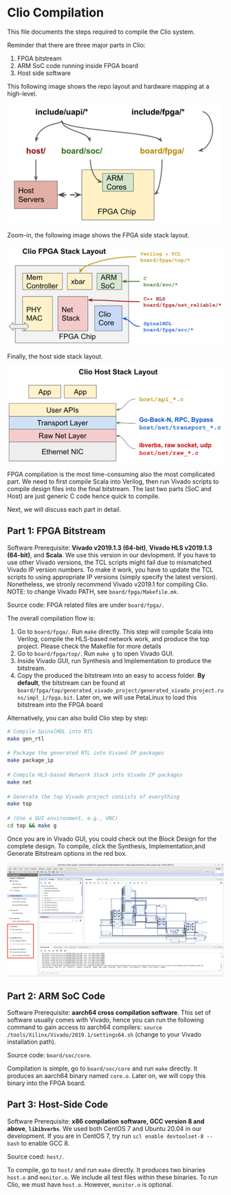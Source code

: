 # Clio Compilation

This file documents the steps required to compile the Clio system.

Reminder that there are three major parts in Clio:
1. FPGA bitstream
2. ARM SoC code running inside FPGA board
3. Host side software

This following image shows the repo layout and hardware mapping at a high-level.

<img src="repo-org.png" alt="drawing" width="500"/>

Zoom-in, the following image shows the FPGA side stack layout.

<img src="repo-org-fpga.png" alt="drawing" width="600"/>

Finally, the host side stack layout.

<img src="repo-org-host.png" alt="drawing" width="600"/>

FPGA compilation is the most time-consuming also the most complicated part. We need to first compile Scala into Verilog, then run Vivado scripts to compile design files into the final bitstream. The last two parts (SoC and Host) are just generic C code hence quick to compile.

Next, we will discuss each part in detail.

## Part 1: FPGA Bitstream

Software Prerequisite: **Vivado v2019.1.3 (64-bit)**, **Vivado HLS v2019.1.3 (64-bit)**, and **Scala**.
We use this version in our devlopment.
If you have to use other Vivado versions, the TCL scripts might fail due to mismatched
Vivado IP version numbers. To make it work, you have to update the TCL scripts
to using appropriate IP versions (simply specify the latest version). Nonetheless, we stronly recommend Vivado v2019.1 for compiling Clio. NOTE: to change Vivado PATH, see `board/fpga/Makefile.mk`.

Source code: FPGA related files are under `board/fpga/`.

The overall compilation flow is:
1. Go to `board/fpga/`. Run `make` directly. This step will compile Scala into Verilog, compile the HLS-based network work, and produce the top project. Please check the Makefile for more details
2. Go to `board/fpga/top/`. Run `make g` to open Vivado GUI.
3. Inside Vivado GUI, run Synthesis and Implementation to produce the bitstream.
4. Copy the produced the bitstream into an easy to access folder. **By default**, the bitstream can be found at `board/fpga/top/generated_vivado_project/generated_vivado_project.runs/impl_1/fpga.bit`.
Later on, we will use PetaLinux to load this bitstream into the FPGA board

Alternatively, you can also build Clio step by step:
```bash
# Compile SpinalHDL into RTL
make gen_rtl

# Package the generated RTL into Vivaod IP packages
make package_ip

# Compile HLS-based Network Stack into Vivado IP packages
make net

# Generate the top Vivado project consists of everything
make top

# (Use a GUI environment, e.g., VNC)
cd top && make g
```

Once you are in Vivado GUI, you could check out the Block Design for the complete design. To compile, click the Synthesis, Implementation,and Generate Bitstream options in the red box.

![image](./vivado-screenshot.png)

## Part 2: ARM SoC Code

Software Prerequisite: **aarch64 cross compilation software**.
This set of software usually comes with Vivado, hence you can run the following command to gain access to aarch64 compilers: `source /tools/Xilinx/Vivado/2019.1/settings64.sh` (change to your Vivado installation path).

Source code: `board/soc/core`.

Compilation is simple, go to `board/soc/core` and run `make` directly.
It produces an aarch64 binary named `core.o`. Later on, we will copy this
binary into the FPGA board. 

## Part 3: Host-Side Code

Software Prerequisite: **x86 compilation software, GCC version 8 and above**, **`libibverbs`**.
We used both CentOS 7 and Ubuntu 20.04 in our development. If you are in CentOS 7, try run `scl enable devtoolset-8 -- bash` to enable GCC 8.

Source coed: `host/`.

To compile, go to `host/` and run `make` directly.
It produces two binaries `host.o` and `monitor.o`.
We include all test files within these binaries.
To run Clio, we must have `host.o`. However, `monitor.o` is optional.
